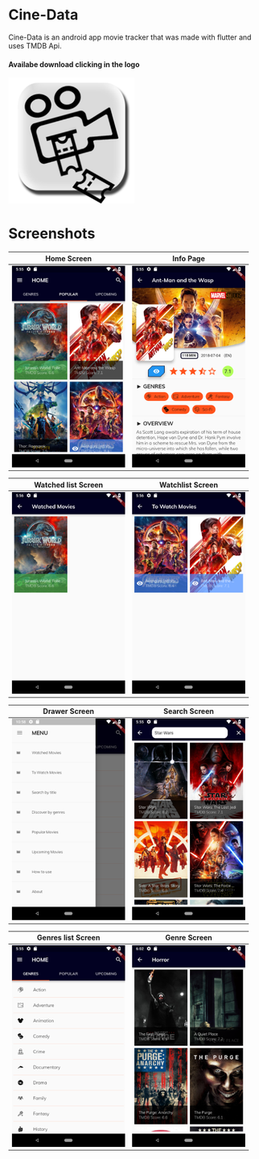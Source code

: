 # Cine-Data

Cine-Data is an android app movie tracker that was made with flutter and uses TMDB Api.

#### Availabe download clicking in the logo
<a href="https://github.com/JaysusM/Cine-Data/releases/download/v1.0.1/CineData.apk"><img src="./screenshots/cinedata.png" height="250" alt="download logo"/></a>

# Screenshots

| Home Screen | Info Page |
| ------------------ | ------------------ |
| <img src="./screenshots/home.png" height="400" alt="home page"/>  | <img src="./screenshots/info page.png" height="400" alt="info page"/>  |

| Watched list Screen | Watchlist Screen |
| ------------------ | ------------------ |
| <img src="./screenshots/watchedlist.png" height="400" alt="watched list"/>  | <img src="./screenshots/watchlist.png" height="400" alt="watch list"/>  |

| Drawer Screen | Search Screen |
| ------------------ | ------------------ |
| <img src="./screenshots/drawer.png" height="400" alt="drawer"/>  | <img src="./screenshots/search.png" height="400" alt="search"/>  |

| Genres list Screen | Genre Screen |
| ------------------ | ------------------ |
| <img src="./screenshots/genres.png" height="400" alt="genres"/>  | <img src="./screenshots/genre page.png" height="400" alt="genre page"/>  |

